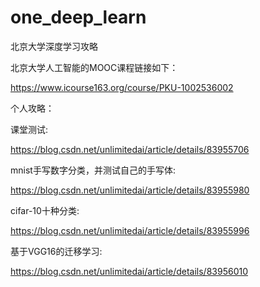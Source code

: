 # one_deep_learn
北京大学深度学习攻略

北京大学人工智能的MOOC课程链接如下：

https://www.icourse163.org/course/PKU-1002536002

个人攻略：

课堂测试:

https://blog.csdn.net/unlimitedai/article/details/83955706

mnist手写数字分类，并测试自己的手写体:

https://blog.csdn.net/unlimitedai/article/details/83955980

cifar-10十种分类:

https://blog.csdn.net/unlimitedai/article/details/83955996

基于VGG16的迁移学习:

https://blog.csdn.net/unlimitedai/article/details/83956010
